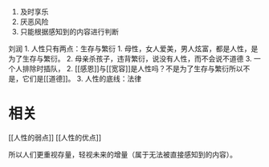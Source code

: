 1. 及时享乐
2. 厌恶风险
3. 只能根据感知到的内容进行判断

刘润
	1. 人性只有两点：生存与繁衍
		1. 母性，女人爱美，男人炫富，都是人性，是为了生存与繁衍。
		2. 母亲杀孩子，违背繁衍，说没有人性，而不会说不道德
		3. 一个人排除时插队，
	2. [[感恩]]与[[宽容]]是人性吗？不是为了生存与繁衍所以不是，它们是[[道德]]。
	3. 人性的底线：法律

# 相关
[[人性的弱点]] 
[[人性的优点]]

所以人们更重视存量，轻视未来的增量（属于无法被直接感知到的内容）。
